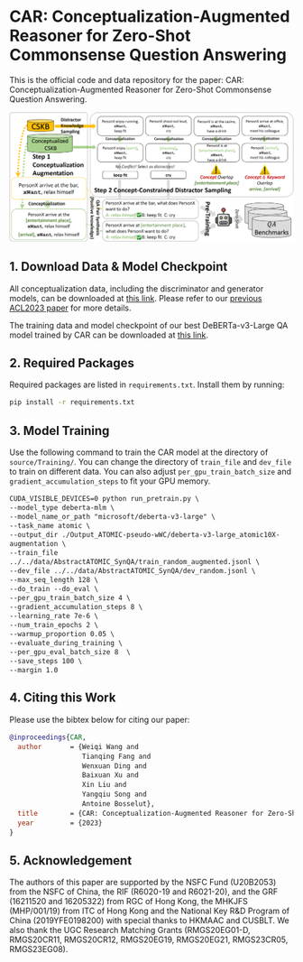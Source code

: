 # CAR: Conceptualization-Augmented Reasoner for Zero-Shot Commonsense Question Answering

This is the official code and data repository for the paper: CAR: Conceptualization-Augmented Reasoner for Zero-Shot
Commonsense Question Answering.

![CAR](./demo/overview.png "CAR Framework Overview")

## 1. Download Data & Model Checkpoint

All conceptualization data, including the discriminator and generator models, can be downloaded
at [this link](https://hkustconnect-my.sharepoint.com/:f:/g/personal/wwangbw_connect_ust_hk/EnA7X6PkeE5Dll9sdlwxuG4BH8zw-Bpdtc5kw3L70Shu5g).
Please refer to our [previous ACL2023 paper](https://arxiv.org/abs/2305.04808) for more details.

The training data and model checkpoint of our best DeBERTa-v3-Large QA model trained by CAR can be downloaded
at [this link](https://hkustconnect-my.sharepoint.com/:f:/g/personal/wwangbw_connect_ust_hk/EqC6BjWPGi1IgEPLbfMWk7gBFAn-cpfQAmTUsQBoUzVkqw).

## 2. Required Packages

Required packages are listed in `requirements.txt`. Install them by running:

```bash
pip install -r requirements.txt
```

## 3. Model Training

Use the following command to train the CAR model at the directory of `source/Training/`.
You can change the directory of `train_file` and `dev_file` to train on different data.
You can also adjust `per_gpu_train_batch_size` and `gradient_accumulation_steps` to fit your GPU memory.

```commandline
CUDA_VISIBLE_DEVICES=0 python run_pretrain.py \
--model_type deberta-mlm \
--model_name_or_path "microsoft/deberta-v3-large" \
--task_name atomic \
--output_dir ./Output_ATOMIC-pseudo-wWC/deberta-v3-large_atomic10X-augmentation \
--train_file ../../data/AbstractATOMIC_SynQA/train_random_augmented.jsonl \
--dev_file ../../data/AbstractATOMIC_SynQA/dev_random.jsonl \
--max_seq_length 128 \
--do_train --do_eval \
--per_gpu_train_batch_size 4 \
--gradient_accumulation_steps 8 \
--learning_rate 7e-6 \
--num_train_epochs 2 \
--warmup_proportion 0.05 \
--evaluate_during_training \
--per_gpu_eval_batch_size 8  \
--save_steps 100 \
--margin 1.0
```

## 4. Citing this Work

Please use the bibtex below for citing our paper:

```bibtex
@inproceedings{CAR,
  author       = {Weiqi Wang and
                  Tianqing Fang and
                  Wenxuan Ding and
                  Baixuan Xu and
                  Xin Liu and
                  Yangqiu Song and 
                  Antoine Bosselut},
  title        = {CAR: Conceptualization-Augmented Reasoner for Zero-Shot Commonsense Question Answering},
  year         = {2023}
}
```

## 5. Acknowledgement

The authors of this paper are supported by the NSFC Fund (U20B2053) from the NSFC of China, the RIF (R6020-19 and
R6021-20), and the GRF (16211520 and 16205322) from RGC of Hong Kong, the MHKJFS (MHP/001/19) from ITC of Hong Kong and
the National Key R&D Program of China (2019YFE0198200) with special thanks to HKMAAC and CUSBLT.
We also thank the UGC Research Matching Grants (RMGS20EG01-D, RMGS20CR11, RMGS20CR12, RMGS20EG19, RMGS20EG21,
RMGS23CR05, RMGS23EG08).